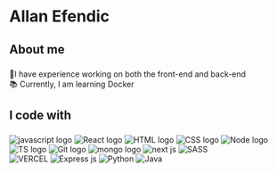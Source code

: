 <h1 align="left">Allan Efendic</h1>

###

###

<h2 align="left">About me</h2>

###

<p align="left">
  💼I have experience working on both the front-end and back-end <br>
  📚 Currently, I am learning Docker<br>
  
  </p>

###

<h2 align="left">I code with</h2>

###

<div align="left">
  <img src="https://img.shields.io/badge/JavaScript-F7DF1E.svg?style=for-the-badge&logo=JavaScript&logoColor=black" alt="javascript logo" />
  <img src="https://img.shields.io/badge/React-61DAFB.svg?style=for-the-badge&logo=React&logoColor=black" alt="React logo"  />
  <img src="https://img.shields.io/badge/HTML5-E34F26.svg?style=for-the-badge&logo=HTML5&logoColor=white" alt="HTML logo"  />
  <img src="https://img.shields.io/badge/CSS3-1572B6.svg?style=for-the-badge&logo=CSS3&logoColor=white" alt="CSS logo"  />
  <img src="https://img.shields.io/badge/Node.js-339933.svg?style=for-the-badge&logo=nodedotjs&logoColor=white" alt="Node logo"  />
  <br>
  <img src="https://img.shields.io/badge/TypeScript-3178C6.svg?style=for-the-badge&logo=TypeScript&logoColor=white" alt="TS logo"  />
  <img src="https://img.shields.io/badge/Git-F05032.svg?style=for-the-badge&logo=Git&logoColor=white" alt="Git logo"  />
  <img src="https://img.shields.io/badge/MongoDB-47A248.svg?style=for-the-badge&logo=MongoDB&logoColor=white" alt="mongo logo"  />
  <img src="https://img.shields.io/badge/Next.js-000000.svg?style=for-the-badge&logo=nextdotjs&logoColor=white" alt="next js" />
  <img src="https://img.shields.io/badge/Sass-CC6699.svg?style=for-the-badge&logo=Sass&logoColor=white" alt="SASS" />
  <br>
  <img src="https://img.shields.io/badge/Vercel-000000.svg?style=for-the-badge&logo=Vercel&logoColor=white" alt="VERCEL" />
  <img src="https://img.shields.io/badge/Express-000000.svg?style=for-the-badge&logo=Express&logoColor=white" alt="Express js" />
  <img src="https://img.shields.io/badge/Python-000000.svg?style=for-the-badge&logo=Python&logoColor=white" alt="Python" />
  <img src="https://img.shields.io/badge/Java-C9452A.svg?style=for-the-badge&logo=Java&logoColor=white" alt="Java" />
  
</div>

###
